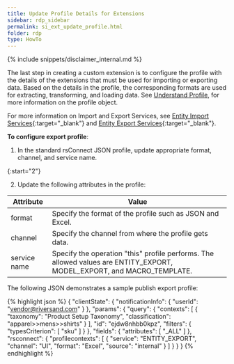 ```yaml
---
title: Update Profile Details for Extensions
sidebar: rdp_sidebar
permalink: si_ext_update_profile.html
folder: rdp
type: HowTo
---
```


{% include snippets/disclaimer_internal.md %} 

The last step in creating a custom extension is to configure the profile with the details of the extensions that must be used for importing or exporting data. Based on the details in the profile, the corresponding formats are used for extracting, transforming, and loading data. See [Understand Profile](si_coa_comp.html), for more information on the profile object.

For more information on Import and Export Services, see [Entity Import Services](/{{site.data.rdp_links_version.SDK}}/api_imp_entity_service.html){:target="_blank"} and [Entity Export Services](/{{site.data.rdp_links_version.SDK}}/api_exp_entity_service.html){:target="_blank"}.

**To configure export profile**:

1. In the standard rsConnect JSON profile, update appropriate format, channel, and service name.

{:start="2"}

2. Update the following attributes in the profile:

| Attribute | Value |
|-----------|----------|
| format | Specify the format of the profile such as JSON and Excel.|
| channel | Specify the channel from where the profile gets data.|
| service name | Specify the operation "this" profile performs. The allowed values are ENTITY_EXPORT, MODEL_EXPORT, and MACRO_TEMPLATE.|

The following JSON demonstrates a sample publish export profile:

{% highlight json %}
{
  "clientState": {
    "notificationInfo": {
      "userId": "vendor@riversand.com"
    }
  },
  "params": {
    "query": {
      "contexts": [
        {
          "taxonomy": "Product Setup Taxonomy",
          "classification": "apparel>>mens>>shirts"
        }
      ],
      "id": "ejdw8nhbb0kpz",
      "filters": {
        "typesCriterion": [
          "sku"
        ]
      }
    },
    "fields": {
      "attributes": [
        "_ALL"
      ]
    },
    "rsconnect": {
      "profilecontexts": [
        {
          "service": "ENTITY_EXPORT",
          "channel": "UI",
          "format": "Excel",
          "source": "internal"
        }
      ]
    }
  }
}
{% endhighlight %}